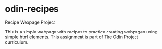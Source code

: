 # odin-recipes
Recipe Webpage Project

This is a simple webpage with recipes to practice creating webpages using simple html elements. This assignment is part of The Odin Project curriculum.
